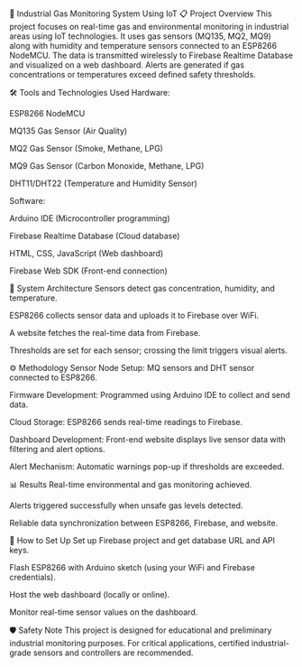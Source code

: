 🚨 Industrial Gas Monitoring System Using IoT
📋 Project Overview
This project focuses on real-time gas and environmental monitoring in industrial areas using IoT technologies. It uses gas sensors (MQ135, MQ2, MQ9) along with humidity and temperature sensors connected to an ESP8266 NodeMCU. The data is transmitted wirelessly to Firebase Realtime Database and visualized on a web dashboard. Alerts are generated if gas concentrations or temperatures exceed defined safety thresholds.

🛠️ Tools and Technologies Used
Hardware:

ESP8266 NodeMCU

MQ135 Gas Sensor (Air Quality)

MQ2 Gas Sensor (Smoke, Methane, LPG)

MQ9 Gas Sensor (Carbon Monoxide, Methane, LPG)

DHT11/DHT22 (Temperature and Humidity Sensor)

Software:

Arduino IDE (Microcontroller programming)

Firebase Realtime Database (Cloud database)

HTML, CSS, JavaScript (Web dashboard)

Firebase Web SDK (Front-end connection)

🔗 System Architecture
Sensors detect gas concentration, humidity, and temperature.

ESP8266 collects sensor data and uploads it to Firebase over WiFi.

A website fetches the real-time data from Firebase.

Thresholds are set for each sensor; crossing the limit triggers visual alerts.


⚙️ Methodology
Sensor Node Setup: MQ sensors and DHT sensor connected to ESP8266.

Firmware Development: Programmed using Arduino IDE to collect and send data.

Cloud Storage: ESP8266 sends real-time readings to Firebase.

Dashboard Development: Front-end website displays live sensor data with filtering and alert options.

Alert Mechanism: Automatic warnings pop-up if thresholds are exceeded.

📊 Results
Real-time environmental and gas monitoring achieved.

Alerts triggered successfully when unsafe gas levels detected.

Reliable data synchronization between ESP8266, Firebase, and website.

🚀 How to Set Up
Set up Firebase project and get database URL and API keys.

Flash ESP8266 with Arduino sketch (using your WiFi and Firebase credentials).

Host the web dashboard (locally or online).

Monitor real-time sensor values on the dashboard.

🛡️ Safety Note
This project is designed for educational and preliminary industrial monitoring purposes. For critical applications, certified industrial-grade sensors and controllers are recommended.

